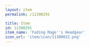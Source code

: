 ```yaml
---
layout: item
permalink: /11300291

title: Item
id: 11300291
item_name: 'Fading Mage''s Headgear'
icon_url: 'item/icon/11300022.png'
---
```

